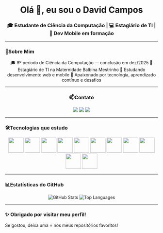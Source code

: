 <h1 align="center">Olá 👋, eu sou o David Campos</h1>
<h3 align="center">🎓 Estudante de Ciência da Computação | 💻 Estagiário de TI | 📱 Dev Mobile em formação</h3>

---

### <p aling="center">📌Sobre Mim</p>

<p align="center">
  🎓 8º período de Ciência da Computação — conclusão em dez/2025  
  💼 Estagiário de TI na Maternidade Balbina Mestrinho  
  🧠 Estudando desenvolvimento web e mobile  
  🚀 Apaixonado por tecnologia, aprendizado contínuo e desafios  
</p>


---

###  <p align="center">📫Contato</p>

<p align="center">
  <a href="mailto:davi.alencar144@gmail.com"><img src="https://img.shields.io/badge/Gmail-davi.alencar144@gmail.com-red?style=for-the-badge&logo=gmail"></a>
  <a href="https://linkedin.com/in/david-campos-83632a23b"><img src="https://img.shields.io/badge/LinkedIn-David%20Campos-blue?style=for-the-badge&logo=linkedin"></a>
  <a href="https://github.com/davidCamposDev"><img src="https://img.shields.io/badge/GitHub-davidCamposDev-black?style=for-the-badge&logo=github"></a>
</p>

---

###  <p aling="center">🛠️Tecnologias que estudo</p>

<div align="center">
  <img src="https://cdn.jsdelivr.net/gh/devicons/devicon/icons/php/php-original.svg" width="50" />
  <img src="https://cdn.jsdelivr.net/gh/devicons/devicon/icons/python/python-original.svg" width="50" />
  <img src="https://cdn.jsdelivr.net/gh/devicons/devicon/icons/javascript/javascript-original.svg" width="50" />
  <img src="https://cdn.jsdelivr.net/gh/devicons/devicon/icons/nodejs/nodejs-original.svg" width="50" />
  <img src="https://cdn.jsdelivr.net/gh/devicons/devicon/icons/html5/html5-original.svg" width="50" />
  <img src="https://cdn.jsdelivr.net/gh/devicons/devicon/icons/css3/css3-original.svg" width="50" />
  <img src="https://img.icons8.com/?size=100&id=4PiNHtUJVbLs&format=png&color=000000" width="50" />
  <img src="https://cdn.jsdelivr.net/gh/devicons/devicon/icons/bootstrap/bootstrap-original.svg" width="50" />
  <img src="https://cdn.jsdelivr.net/gh/devicons/devicon/icons/postgresql/postgresql-original.svg" width="50" />
  <img src="https://cdn.jsdelivr.net/gh/devicons/devicon/icons/git/git-original.svg" width="50" />
  <img src="https://cdn.jsdelivr.net/gh/devicons/devicon/icons/github/github-original.svg" width="50" />
</div>

---

###  <p aling="center">📊Estatísticas do GitHub</p>

<p align="center">
  <img src="https://github-readme-stats.vercel.app/api?username=davidCamposDev&show_icons=true&theme=radical" alt="GitHub Stats" />
  <img src="https://github-readme-stats.vercel.app/api/top-langs/?username=davidCamposDev&layout=compact&theme=radical" alt="Top Languages" />
</p>

---

### ✨ Obrigado por visitar meu perfil!

Se gostou, deixa uma ⭐️ nos meus repositórios favoritos!
